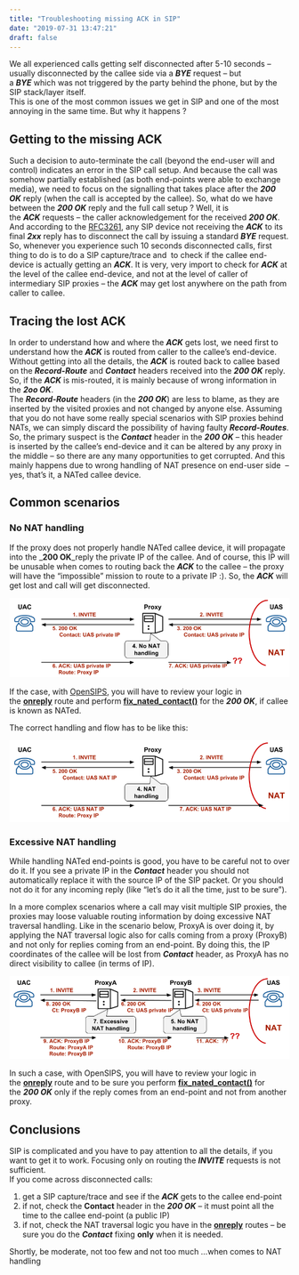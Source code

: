 ```yaml
---
title: "Troubleshooting missing ACK in SIP"
date: "2019-07-31 13:47:21"
draft: false
---
```

We all experienced calls getting self disconnected after 5-10 seconds – usually disconnected by the callee side via a _**BYE**_ request – but a _**BYE**_ which was not triggered by the party behind the phone, but by the SIP stack/layer itself.<br />This is one of the most common issues we get in SIP and one of the most annoying in the same time. But why it happens ?

## Getting to the missing ACK
Such a decision to auto-terminate the call (beyond the end-user will and control) indicates an error in the SIP call setup. And because the call was somehow partially established (as both end-points were able to exchange media), we need to focus on the signalling that takes place after the _**200 OK**_ reply (when the call is accepted by the callee). So, what do we have between the _**200 OK**_ reply and the full call setup ? Well, it is the _**ACK**_ requests – the caller acknowledgement for the received _**200 OK**_.<br />And according to the [RFC3261](https://www.ietf.org/rfc/rfc3261.txt), any SIP device not receiving the _**ACK**_ to its final _**2xx**_ reply has to disconnect the call by issuing a standard _**BYE**_ request.<br />So, whenever you experience such 10 seconds disconnected calls, first thing to do is to do a SIP capture/trace and  to check if the callee end-device is actually getting an _**ACK**_. It is very, very import to check for _**ACK**_ at the level of the callee end-device, and not at the level of caller of intermediary SIP proxies – the _**ACK**_ may get lost anywhere on the path from caller to callee.

## Tracing the lost ACK
In order to understand how and where the _**ACK**_ gets lost, we need first to understand how the _**ACK**_ is routed from caller to the callee’s end-device. Without getting into all the details, the _**ACK**_ is routed back to callee based on the _**Record-Route**_ and _**Contact**_ headers received into the _**200 OK**_ reply. So, if the _**ACK**_ is mis-routed, it is mainly because of wrong information in the _**2oo OK**_.<br />The _**Record-Route**_ headers (in the _**200 OK**_) are less to blame, as they are inserted by the visited proxies and not changed by anyone else. Assuming that you do not have some really special scenarios with SIP proxies behind NATs, we can simply discard the possibility of having faulty _**Record-Routes**_.<br />So, the primary suspect is the _**Contact**_ header in the _**200 OK**_ – this header is inserted by the callee’s end-device and it can be altered by any proxy in the middle – so there are any many opportunities to get corrupted. And this mainly happens due to wrong handling of NAT presence on end-user side  – yes, that’s it, a NATed callee device.

## Common scenarios

### No NAT handling
If the proxy does not properly handle NATed callee device, it will propagate into the _**200 OK**_reply the private IP of the callee. And of course, this IP will be unusable when comes to routing back the _**ACK**_ to the callee – the proxy will have the “impossible” mission to route to a private IP :). So, the _**ACK**_ will get lost and call will get disconnected.

![](2022-12-03-15-31-16.png)

If the case, with [OpenSIPS](http://www.opensips.org/), you will have to review your logic in the **[onreply](http://www.opensips.org/Documentation/Script-Routes-2-2#toc4)** route and perform **[fix_nated_contact()](http://www.opensips.org/html/docs/modules/2.2.x/nathelper.html#id293994)** for the _**200 OK**_, if callee is known as NATed.

The correct handling and flow has to be like this:

![](2022-12-03-15-31-57.png)



### Excessive NAT handling

While handling NATed end-points is good, you have to be careful not to over do it. If you see a private IP in the _**Contact**_ header you should not automatically replace it with the source IP of the SIP packet. Or you should not do it for any incoming reply (like “let’s do it all the time, just to be sure”).

In a more complex scenarios where a call may visit multiple SIP proxies, the proxies may loose valuable routing information by doing excessive NAT traversal handling. Like in the scenario below, ProxyA is over doing it, by applying the NAT traversal logic also for calls coming from a proxy (ProxyB) and not only for replies coming from an end-point. By doing this, the IP coordinates of the callee will be lost from **_Contact_** header, as ProxyA has no direct visibility to callee (in terms of IP).

![](2022-12-03-15-32-50.png)

In such a case, with OpenSIPS, you will have to review your logic in the **[onreply](http://www.opensips.org/Documentation/Script-Routes-2-2#toc4)** route and to be sure you perform **[fix_nated_contact()](http://www.opensips.org/html/docs/modules/2.2.x/nathelper.html#id293994)** for the _**200 OK**_ only if the reply comes from an end-point and not from another proxy.

## Conclusions
SIP is complicated and you have to pay attention to all the details, if you want to get it to work. Focusing only on routing the _**INVITE**_ requests is not sufficient.<br />If you come across disconnected calls:

1. get a SIP capture/trace and see if the _**ACK**_ gets to the callee end-point
2. if not, check the **Contact** header in the _**200 OK**_ – it must point all the time to the callee end-point (a public IP)
3. if not, check the NAT traversal logic you have in the **[onreply](http://www.opensips.org/Documentation/Script-Routes-2-2#toc4)** routes – be sure you do the _**Contact**_ fixing **only** when it is needed.

Shortly, be moderate, not too few and not too much …when comes to NAT handling 